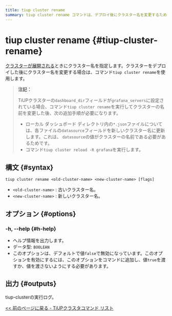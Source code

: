 ```yaml
---
title: tiup cluster rename
summary: tiup cluster rename コマンドは、デプロイ後にクラスター名を変更するために使用されます。`grafana_servers` の `dashboard_dir` フィールドがTiUPクラスター用に構成されている場合は、追加の手順が必要です。コマンドの構文は `tiup cluster rename <old-cluster-name> <new-cluster-name>` です。`-h, --help` オプションはヘルプ情報を出力。出力はtiup-clusterの実行ログです。
---
```


# tiup cluster rename {#tiup-cluster-rename}

[クラスターが展開される](/tiup/tiup-component-cluster-deploy.md)ときにクラスター名を指定します。クラスターをデプロイした後にクラスター名を変更する場合は、コマンド`tiup cluster rename`を使用します。

> **注記：**
>
> TiUPクラスターの`dashboard_dir`フィールドが`grafana_servers`に設定されている場合、コマンド`tiup cluster rename`を実行してクラスターの名前を変更した後、次の追加手順が必要になります。
>
> -   ローカル ダッシュボード ディレクトリ内の`*.json`ファイルについては、各ファイルの`datasource`フィールドを新しいクラスター名に更新します。これは、 `datasource`の値がクラスターの名前である必要があるためです。
> -   コマンド`tiup cluster reload -R grafana`を実行します。

## 構文 {#syntax}

```shell
tiup cluster rename <old-cluster-name> <new-cluster-name> [flags]
```

-   `<old-cluster-name>` : 古いクラスター名。
-   `<new-cluster-name>` : 新しいクラスター名。

## オプション {#options}

### -h, --help {#h-help}

-   ヘルプ情報を出力します。
-   データ型: `BOOLEAN`
-   このオプションは、デフォルトで値`false`で無効になっています。このオプションを有効にするには、このオプションをコマンドに追加し、値`true`を渡すか、値を渡さないようにする必要があります。

## 出力 {#outputs}

tiup-clusterの実行ログ。

[&lt;&lt; 前のページに戻る - TiUPクラスタコマンド リスト](/tiup/tiup-component-cluster.md#command-list)
